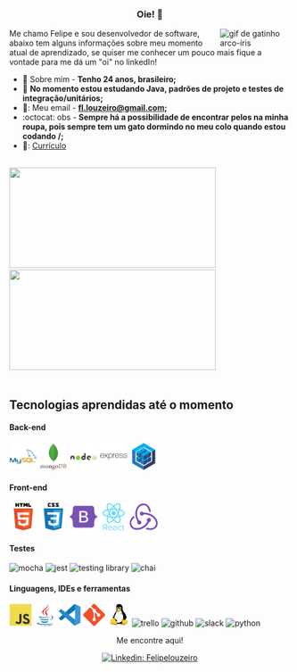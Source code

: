 <h3 align="center">
  Oie! 👋
</h3> 
<p>
    <img align="right" src="https://i.pinimg.com/originals/ce/7c/8a/ce7c8a294d917b3325ec5ba2e09f980d.gif" height="25%"        width="25%"          alt="gif de gatinho arco-íris">
</p>
 <p align="left">
   Me chamo Felipe e sou desenvolvedor de software, abaixo tem alguns informações sobre meu momento atual de aprendizado, se quiser me conhecer um          pouco mais fique a vontade para me dá um "oi" no linkedIn!
</p> 

- 🙆 Sobre mim - **Tenho 24 anos, brasileiro;**
- 📖 **No momento estou estudando Java, padrões de projeto e testes de integração/unitários;**
- 📧: Meu email - **fl.louzeiro@gmail.com;**
- :octocat: obs - **Sempre há a possibilidade de encontrar pelos na minha roupa, pois sempre tem um gato dormindo no meu colo quando estou codando /\;**
- 💼: [Currículo](https://drive.google.com/file/d/1xF6pe92S0gDyj_RDRBgyU_upAIeuo9QZ/view?usp=sharing)

<br>

<div display="flex" align="left">
  <img height="180em" width="370em" src="https://github-readme-stats.vercel.app/api?username=felipelouzeiro&show_icons=true&theme=react&border_color=61dafb&hide_border=true" />
  <img height="180em" width="370em" src="https://github-readme-stats.vercel.app/api/top-langs/?username=felipelouzeiro&hide=c%23,powershell,Mathematica,Ruby,Objective-C,Objective-C%2b%2b,Cuda&title_color=61dafb&text_color=ffffff&icon_color=61dafb&bg_color=20232a&langs_count=8&layout=compact&border_color=61dafb&hide_border=true" />
</div>

<br>

## Tecnologias aprendidas até o momento

#### Back-end
<p align="left">    
  <img src="https://raw.githubusercontent.com/devicons/devicon/master/icons/mysql/mysql-original-wordmark.svg" alt="mysql" width="50" height="50"/>
  <img src="https://raw.githubusercontent.com/devicons/devicon/master/icons/mongodb/mongodb-original-wordmark.svg" alt="mongodb" width="50" height="50"/>
  <img src="https://raw.githubusercontent.com/devicons/devicon/master/icons/nodejs/nodejs-original-wordmark.svg" alt="nodejs" width="50" height="50"/>
  <img src="https://raw.githubusercontent.com/devicons/devicon/master/icons/express/express-original-wordmark.svg" alt="express" width="50" height="50"/>
  <img src="https://raw.githubusercontent.com/devicons/devicon/2ae2a900d2f041da66e950e4d48052658d850630/icons/sequelize/sequelize-original.svg" alt="sequelize" width="50" height="50"/>
</p>

#### Front-end

<p align="left">
  <img src="https://raw.githubusercontent.com/devicons/devicon/master/icons/html5/html5-original-wordmark.svg" alt="html5" width="50" height="50"/>
  <img src="https://raw.githubusercontent.com/devicons/devicon/master/icons/css3/css3-original-wordmark.svg" alt="css3" width="50" height="50"/>
  <img src="https://raw.githubusercontent.com/devicons/devicon/master/icons/bootstrap/bootstrap-plain.svg" alt="bootstrap" width="50" height="50"/>
  <img src="https://raw.githubusercontent.com/devicons/devicon/master/icons/react/react-original-wordmark.svg" alt="react" width="50" height="50"/>
  <img src="https://raw.githubusercontent.com/devicons/devicon/master/icons/redux/redux-original.svg" alt="redux" width="50" height="50"/>
</p>

#### Testes
<p align="left">
  <img src="https://www.vectorlogo.zone/logos/mochajs/mochajs-icon.svg" alt="mocha" width="40" height="40"/>
  <img src="https://www.vectorlogo.zone/logos/jestjsio/jestjsio-icon.svg" alt="jest" width="40" height="40"/>
  <img src="https://testing-library.com/img/octopus-128x128.png" alt="testing library" width="40" height="40"/>
  <img src="https://iconape.com/wp-content/png_logo_vector/chai-logo.png" alt="chai" width="40" height="40"/>
</p>

#### Linguagens, IDEs e ferramentas
<p align="left">
  <img src="https://raw.githubusercontent.com/devicons/devicon/master/icons/javascript/javascript-original.svg" alt="javascript" width="40" height="40"/>
  <img src="https://raw.githubusercontent.com/devicons/devicon/master/icons/java/java-original.svg" alt="java" width="40" height="40"/>
  <img src="https://raw.githubusercontent.com/devicons/devicon/master/icons/vscode/vscode-original.svg" alt="vscode" width="40" height="40"/>
  <img src="https://raw.githubusercontent.com/devicons/devicon/master/icons/git/git-original.svg" alt="git" width="40" height="40"/>
  <img src="https://raw.githubusercontent.com/devicons/devicon/master/icons/linux/linux-original.svg" alt="linux" width="40" height="40"/>
  <img src="https://www.vectorlogo.zone/logos/trello/trello-icon.svg" alt="trello" width="40" height="40"/>
  <img src="https://cdn-icons-png.flaticon.com/512/25/25231.png" alt="github" width="40" height="40"/>
  <img src="https://www.vectorlogo.zone/logos/slack/slack-icon.svg" alt="slack" width="40" height="40"/>
  <img src="https://www.vectorlogo.zone/logos/python/python-icon.svg" alt="python" width="40" height="40"/>
</p>

<div align="center">  
  Me encontre aqui!
  
  [![Linkedin: Felipelouzeiro](https://img.shields.io/badge/-felipelouzeiro-blue?style=flat-square&logo=Linkedin&logoColor=white&link=https://www.linkedin.com/in/felipelouzeiro/)](https://www.linkedin.com/in/felipelouzeiro/)
</div>
